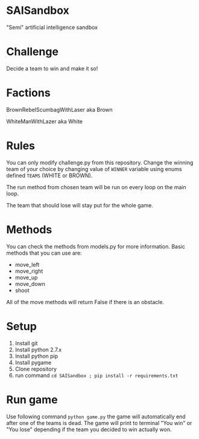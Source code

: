 # SAISandbox
"Semi" artificial intelligence sandbox

# Challenge

Decide a team to win and make it so!

# Factions

BrownRebelScumbagWithLaser aka Brown

WhiteManWithLazer aka White

# Rules

You can only modify challenge.py from this repository. Change the winning team of your choice by changing value of `WINNER` variable using enums defined `TEAMS` (WHITE or BROWN).

The run method from chosen team will be run on every loop on the main loop.

The team that should lose will stay put for the whole game.

# Methods

You can check the methods from models.py for more information. Basic methods that you can use are:

* move_left
* move_right
* move_up
* move_down
* shoot

All of the move methods will return False if there is an obstacle.

# Setup

1. Install git
2. Install python 2.7.x
3. Install python pip
4. Install pygame
5. Clone repository
6. run command `cd SAISandbox ; pip install -r requirements.txt`

# Run game

Use following command `python game.py` the game will automatically end after one of the teams is dead. The game will print to terminal "You win" or "You lose" depending if the team you decided to win actually won.